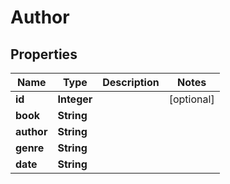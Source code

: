 

# Author

## Properties

Name | Type | Description | Notes
------------ | ------------- | ------------- | -------------
**id** | **Integer** |  |  [optional]
**book** | **String** |  | 
**author** | **String** |  | 
**genre** | **String** |  | 
**date** | **String** |  | 



